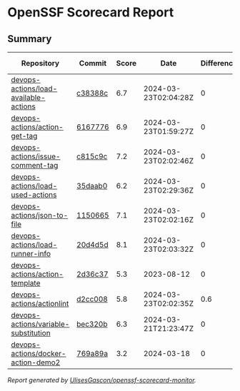 # OpenSSF Scorecard Report

## Summary

| Repository | Commit | Score | Date | Difference | Report Link | StepSecurity Link |
| -- | -- | -- | -- | -- | -- | -- |
| [devops-actions/load-available-actions](https://github.com/devops-actions/load-available-actions) | [c38388c](https://github.com/devops-actions/load-available-actions/commit/c38388c016a9462d08a9ad1de54632fec7aae5ef) | 6.7 | 2024-03-23T02:04:28Z | 0 | [Full Report](https://deps.dev/project/github/devops-actions%2Fload-available-actions) | [Fix it](http://app.stepsecurity.io/securerepo?repo=devops-actions/load-available-actions) |
| [devops-actions/action-get-tag](https://github.com/devops-actions/action-get-tag) | [6167776](https://github.com/devops-actions/action-get-tag/commit/6167776d96bd5da05da534aa9cea6d7c786c1c5a) | 6.9 | 2024-03-23T01:59:27Z | 0 | [Full Report](https://deps.dev/project/github/devops-actions%2Faction-get-tag) | [Fix it](http://app.stepsecurity.io/securerepo?repo=devops-actions/action-get-tag) |
| [devops-actions/issue-comment-tag](https://github.com/devops-actions/issue-comment-tag) | [c815c9c](https://github.com/devops-actions/issue-comment-tag/commit/c815c9cb76545ccd9b983e4b36978a21fbec3798) | 7.2 | 2024-03-23T02:02:46Z | 0 | [Full Report](https://deps.dev/project/github/devops-actions%2Fissue-comment-tag) | [Fix it](http://app.stepsecurity.io/securerepo?repo=devops-actions/issue-comment-tag) |
| [devops-actions/load-used-actions](https://github.com/devops-actions/load-used-actions) | [35daab0](https://github.com/devops-actions/load-used-actions/commit/35daab0974e67ae4cf7e43eaf5ec9495846f14aa) | 6.2 | 2024-03-23T02:29:36Z | 0 | [Full Report](https://deps.dev/project/github/devops-actions%2Fload-used-actions) | [Fix it](http://app.stepsecurity.io/securerepo?repo=devops-actions/load-used-actions) |
| [devops-actions/json-to-file](https://github.com/devops-actions/json-to-file) | [1150665](https://github.com/devops-actions/json-to-file/commit/1150665126ebcc7c5d427707e9e6bd319b480224) | 7.1 | 2024-03-23T02:02:16Z | 0 | [Full Report](https://deps.dev/project/github/devops-actions%2Fjson-to-file) | [Fix it](http://app.stepsecurity.io/securerepo?repo=devops-actions/json-to-file) |
| [devops-actions/load-runner-info](https://github.com/devops-actions/load-runner-info) | [20d4d5d](https://github.com/devops-actions/load-runner-info/commit/20d4d5d9e3a58543234104fa18c4c84fa865f767) | 8.1 | 2024-03-23T02:03:32Z | 0 | [Full Report](https://deps.dev/project/github/devops-actions%2Fload-runner-info) | [Fix it](http://app.stepsecurity.io/securerepo?repo=devops-actions/load-runner-info) |
| [devops-actions/action-template](https://github.com/devops-actions/action-template) | [2d36c37](https://github.com/devops-actions/action-template/commit/2d36c375d37dfe4b9bd08bacb5bae3728b201d2f) | 5.3 | 2023-08-12 | 0 | [Full Report](https://deps.dev/project/github/devops-actions%2Faction-template) | [Fix it](http://app.stepsecurity.io/securerepo?repo=devops-actions/action-template) |
| [devops-actions/actionlint](https://github.com/devops-actions/actionlint) | [d2cc008](https://github.com/devops-actions/actionlint/commit/d2cc0089b96a396ad8544fcacfe1b8489a7f9550) | 5.8 | 2024-03-23T02:02:35Z | 0.6 | [Full Report](https://deps.dev/project/github/devops-actions%2Factionlint) | [Fix it](http://app.stepsecurity.io/securerepo?repo=devops-actions/actionlint) |
| [devops-actions/variable-substitution](https://github.com/devops-actions/variable-substitution) | [bec320b](https://github.com/devops-actions/variable-substitution/commit/bec320ba8e2595cc63e69115b4e83eee28ff7cde) | 6.3 | 2024-03-21T21:23:47Z | 0 | [Full Report](https://deps.dev/project/github/devops-actions%2Fvariable-substitution) | [Fix it](http://app.stepsecurity.io/securerepo?repo=devops-actions/variable-substitution) |
| [devops-actions/docker-action-demo2](https://github.com/devops-actions/docker-action-demo2) | [769a89a](https://github.com/devops-actions/docker-action-demo2/commit/769a89a797cab9d4e9970ab2577d577f35f57656) | 3.2 | 2024-03-18 | 0 | [Full Report](https://deps.dev/project/github/devops-actions%2Fdocker-action-demo2) | [Fix it](http://app.stepsecurity.io/securerepo?repo=devops-actions/docker-action-demo2) |

_Report generated by [UlisesGascon/openssf-scorecard-monitor](https://github.com/UlisesGascon/openssf-scorecard-monitor)._